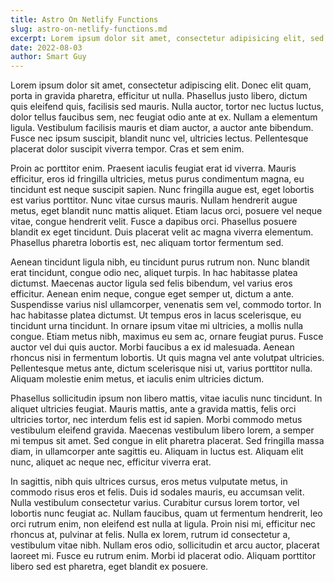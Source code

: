 ```yaml
---
title: Astro On Netlify Functions
slug: astro-on-netlify-functions.md
excerpt: Lorem ipsum dolor sit amet, consectetur adipisicing elit, sed do eiusmod tempor incididunt ut labore et dolore magna aliqua. Ut enim ad minim veniam, quis nostrud exercitation ullamco laboris nisi ut aliquip ex ea commodo consequat. Duis aute irure dolor in reprehenderit in voluptate velit esse cillum dolore eu fugiat nulla pariatur. Excepteur sint occaecat cupidatat non proident, sunt in culpa qui officia deserunt mollit anim id est laborum.
date: 2022-08-03
author: Smart Guy
---
```


Lorem ipsum dolor sit amet, consectetur adipiscing elit. Donec elit quam, porta in gravida pharetra, efficitur ut nulla. Phasellus justo libero, dictum quis eleifend quis, facilisis sed mauris. Nulla auctor, tortor nec luctus luctus, dolor tellus faucibus sem, nec feugiat odio ante at ex. Nullam a elementum ligula. Vestibulum facilisis mauris et diam auctor, a auctor ante bibendum. Fusce nec ipsum suscipit, blandit nunc vel, ultricies lectus. Pellentesque placerat dolor suscipit viverra tempor. Cras et sem enim.

Proin ac porttitor enim. Praesent iaculis feugiat erat id viverra. Mauris efficitur, eros id fringilla ultricies, metus purus condimentum magna, eu tincidunt est neque suscipit sapien. Nunc fringilla augue est, eget lobortis est varius porttitor. Nunc vitae cursus mauris. Nullam hendrerit augue metus, eget blandit nunc mattis aliquet. Etiam lacus orci, posuere vel neque vitae, congue hendrerit velit. Fusce a dapibus orci. Phasellus posuere blandit ex eget tincidunt. Duis placerat velit ac magna viverra elementum. Phasellus pharetra lobortis est, nec aliquam tortor fermentum sed.

Aenean tincidunt ligula nibh, eu tincidunt purus rutrum non. Nunc blandit erat tincidunt, congue odio nec, aliquet turpis. In hac habitasse platea dictumst. Maecenas auctor ligula sed felis bibendum, vel varius eros efficitur. Aenean enim neque, congue eget semper ut, dictum a ante. Suspendisse varius nisl ullamcorper, venenatis sem vel, commodo tortor. In hac habitasse platea dictumst. Ut tempus eros in lacus scelerisque, eu tincidunt urna tincidunt. In ornare ipsum vitae mi ultricies, a mollis nulla congue. Etiam metus nibh, maximus eu sem ac, ornare feugiat purus. Fusce auctor vel dui quis auctor. Morbi faucibus a ex id malesuada. Aenean rhoncus nisi in fermentum lobortis. Ut quis magna vel ante volutpat ultricies. Pellentesque metus ante, dictum scelerisque nisi ut, varius porttitor nulla. Aliquam molestie enim metus, et iaculis enim ultricies dictum.

Phasellus sollicitudin ipsum non libero mattis, vitae iaculis nunc tincidunt. In aliquet ultricies feugiat. Mauris mattis, ante a gravida mattis, felis orci ultricies tortor, nec interdum felis est id sapien. Morbi commodo metus vestibulum eleifend gravida. Maecenas vestibulum libero lorem, a semper mi tempus sit amet. Sed congue in elit pharetra placerat. Sed fringilla massa diam, in ullamcorper ante sagittis eu. Aliquam in luctus est. Aliquam elit nunc, aliquet ac neque nec, efficitur viverra erat.

In sagittis, nibh quis ultrices cursus, eros metus vulputate metus, in commodo risus eros et felis. Duis id sodales mauris, eu accumsan velit. Nulla vestibulum consectetur varius. Curabitur cursus lorem tortor, vel lobortis nunc feugiat ac. Nullam faucibus, quam ut fermentum hendrerit, leo orci rutrum enim, non eleifend est nulla at ligula. Proin nisi mi, efficitur nec rhoncus at, pulvinar at felis. Nulla ex lorem, rutrum id consectetur a, vestibulum vitae nibh. Nullam eros odio, sollicitudin et arcu auctor, placerat laoreet mi. Fusce eu rutrum enim. Morbi id placerat odio. Aliquam porttitor libero sed est pharetra, eget blandit ex posuere.
